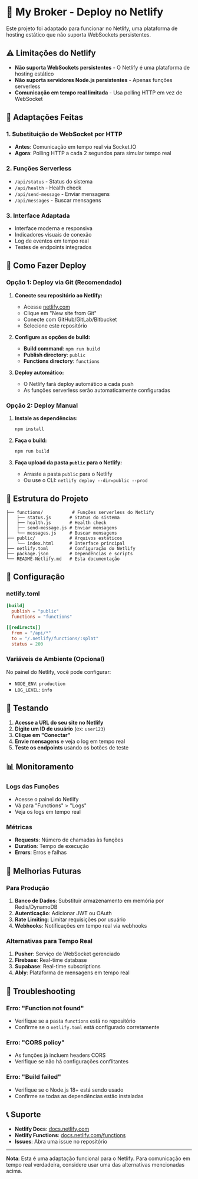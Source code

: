 # 🚀 My Broker - Deploy no Netlify

Este projeto foi adaptado para funcionar no Netlify, uma plataforma de hosting estático que não suporta WebSockets persistentes.

## ⚠️ Limitações do Netlify

- **Não suporta WebSockets persistentes** - O Netlify é uma plataforma de hosting estático
- **Não suporta servidores Node.js persistentes** - Apenas funções serverless
- **Comunicação em tempo real limitada** - Usa polling HTTP em vez de WebSocket

## 🔄 Adaptações Feitas

### 1. Substituição de WebSocket por HTTP
- **Antes**: Comunicação em tempo real via Socket.IO
- **Agora**: Polling HTTP a cada 2 segundos para simular tempo real

### 2. Funções Serverless
- `/api/status` - Status do sistema
- `/api/health` - Health check
- `/api/send-message` - Enviar mensagens
- `/api/messages` - Buscar mensagens

### 3. Interface Adaptada
- Interface moderna e responsiva
- Indicadores visuais de conexão
- Log de eventos em tempo real
- Testes de endpoints integrados

## 🚀 Como Fazer Deploy

### Opção 1: Deploy via Git (Recomendado)

1. **Conecte seu repositório ao Netlify:**
   - Acesse [netlify.com](https://netlify.com)
   - Clique em "New site from Git"
   - Conecte com GitHub/GitLab/Bitbucket
   - Selecione este repositório

2. **Configure as opções de build:**
   - **Build command**: `npm run build`
   - **Publish directory**: `public`
   - **Functions directory**: `functions`

3. **Deploy automático:**
   - O Netlify fará deploy automático a cada push
   - As funções serverless serão automaticamente configuradas

### Opção 2: Deploy Manual

1. **Instale as dependências:**
   ```bash
   npm install
   ```

2. **Faça o build:**
   ```bash
   npm run build
   ```

3. **Faça upload da pasta `public` para o Netlify:**
   - Arraste a pasta `public` para o Netlify
   - Ou use o CLI: `netlify deploy --dir=public --prod`

## 📁 Estrutura do Projeto

```
├── functions/           # Funções serverless do Netlify
│   ├── status.js       # Status do sistema
│   ├── health.js       # Health check
│   ├── send-message.js # Enviar mensagens
│   └── messages.js     # Buscar mensagens
├── public/             # Arquivos estáticos
│   └── index.html      # Interface principal
├── netlify.toml        # Configuração do Netlify
├── package.json        # Dependências e scripts
└── README-Netlify.md   # Esta documentação
```

## 🔧 Configuração

### netlify.toml
```toml
[build]
  publish = "public"
  functions = "functions"

[[redirects]]
  from = "/api/*"
  to = "/.netlify/functions/:splat"
  status = 200
```

### Variáveis de Ambiente (Opcional)
No painel do Netlify, você pode configurar:
- `NODE_ENV`: `production`
- `LOG_LEVEL`: `info`

## 🧪 Testando

1. **Acesse a URL do seu site no Netlify**
2. **Digite um ID de usuário** (ex: `user123`)
3. **Clique em "Conectar"**
4. **Envie mensagens** e veja o log em tempo real
5. **Teste os endpoints** usando os botões de teste

## 📊 Monitoramento

### Logs das Funções
- Acesse o painel do Netlify
- Vá para "Functions" > "Logs"
- Veja os logs em tempo real

### Métricas
- **Requests**: Número de chamadas às funções
- **Duration**: Tempo de execução
- **Errors**: Erros e falhas

## 🔮 Melhorias Futuras

### Para Produção
1. **Banco de Dados**: Substituir armazenamento em memória por Redis/DynamoDB
2. **Autenticação**: Adicionar JWT ou OAuth
3. **Rate Limiting**: Limitar requisições por usuário
4. **Webhooks**: Notificações em tempo real via webhooks

### Alternativas para Tempo Real
1. **Pusher**: Serviço de WebSocket gerenciado
2. **Firebase**: Real-time database
3. **Supabase**: Real-time subscriptions
4. **Ably**: Plataforma de mensagens em tempo real

## 🐛 Troubleshooting

### Erro: "Function not found"
- Verifique se a pasta `functions` está no repositório
- Confirme se o `netlify.toml` está configurado corretamente

### Erro: "CORS policy"
- As funções já incluem headers CORS
- Verifique se não há configurações conflitantes

### Erro: "Build failed"
- Verifique se o Node.js 18+ está sendo usado
- Confirme se todas as dependências estão instaladas

## 📞 Suporte

- **Netlify Docs**: [docs.netlify.com](https://docs.netlify.com)
- **Netlify Functions**: [docs.netlify.com/functions](https://docs.netlify.com/functions)
- **Issues**: Abra uma issue no repositório

---

**Nota**: Esta é uma adaptação funcional para o Netlify. Para comunicação em tempo real verdadeira, considere usar uma das alternativas mencionadas acima.
